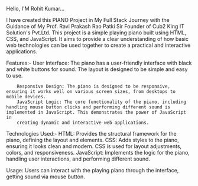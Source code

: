 Hello, I'M Rohit Kumar...

I have created this PIANO Project in My Full Stack Journey with the Guidance of My Prof. Ravi Prakash Rao Patki Sir Founder of Cub2 King IT Solution's Pvt.Ltd. This project is a simple playing piano built using HTML, CSS, and JavaScript. It aims to provide a clear understanding of how basic web technologies can be used together to create a practical and interactive applications.

Features:- 
        User Interface: The piano has a user-friendly interface with black and white buttons for sound.
                        The layout is designed to be simple and easy to use.               
    
        Responsive Design: The piano is designed to be responsive, ensuring it works well on various screen sizes, from desktops to mobile devices. 
        JavaScript Logic: The core functionality of the piano, including handling mouse button clicks and performing different sound is implemented in JavaScript. This demonstrates the power of JavaScript in 
        creating dynamic and interactive web applications. 
                          
Technologies Used:-
             HTML: Provides the structural framework for the piano, defining the layout and elements. 
             CSS:  Adds styles to the piano, ensuring it looks clean and modern. CSS is used for layout adjustments, colors, and responsiveness.
             JavaScript: Implements the logic for the piano, handling user interactions, and performing different sound. 
             
Usage:  Users can interact with the playing piano through the interface, getting sound via mouse button. 
